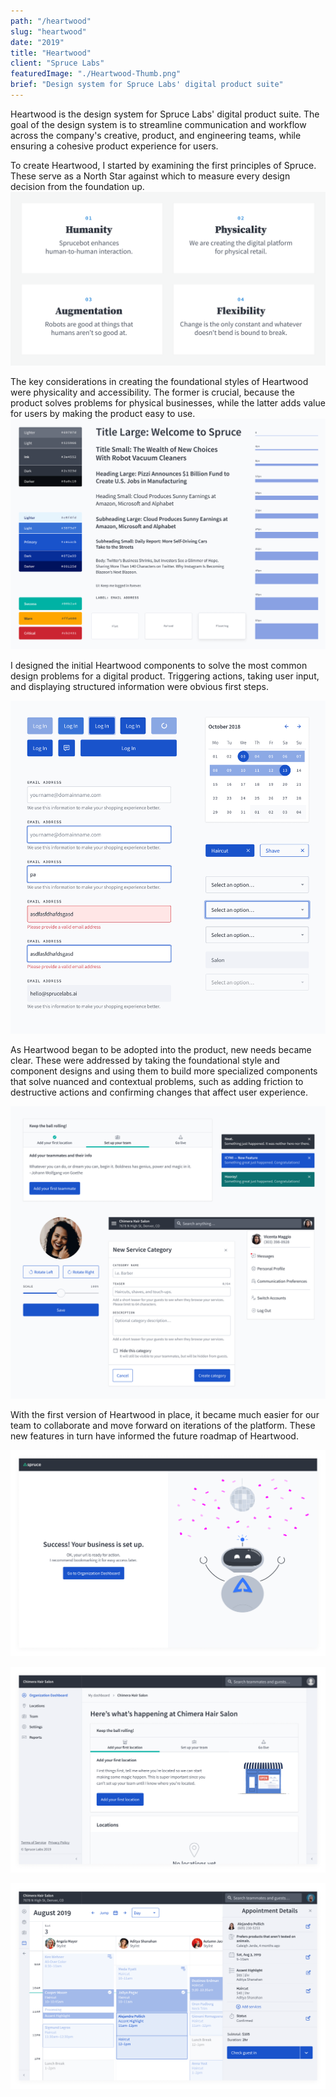 ```yaml
---
path: "/heartwood"
slug: "heartwood"
date: "2019"
title: "Heartwood"
client: "Spruce Labs"
featuredImage: "./Heartwood-Thumb.png"
brief: "Design system for Spruce Labs' digital product suite"
---
```


Heartwood is the design system for Spruce Labs' digital product suite. The goal of the design system is to streamline communication and workflow across the company's creative, product, and engineering teams, while ensuring a cohesive product experience for users.

To create Heartwood, I started by examining the first principles of Spruce. These serve as a North Star against which to measure every design decision from the foundation up.
![Spruce's First Principles which inspired Heartwood](./images/HW-First-Principles--896px.png)

The key considerations in creating the foundational styles of Heartwood were physicality and accessibility. The former is crucial, because the product solves problems for physical businesses, while the latter adds value for users by making the product easy to use.
![Base styles for color, type, dimension, and layers](./images/HW-Styles.png)

I designed the initial Heartwood components to solve the most common design problems for a digital product. Triggering actions, taking user input, and displaying structured information were obvious first steps.

![First round of component designs](./images/HW-Components-01--904px.png)

As Heartwood began to be adopted into the product, new needs became clear. These were addressed by taking the foundational style and component designs and using them to build more specialized components that solve nuanced and contextual problems, such as adding friction to destructive actions and confirming changes that affect user experience.

![Round two of component designs](./images/HW-Components-02.png)

With the first version of Heartwood in place, it became much easier for our team to collaborate and move forward on iterations of the platform. These new features in turn have informed the future roadmap of Heartwood.

![Celebrating with the user who just set up their business](./images/HW-Example-02.png)

![Onboarding cards were added to solve common challenges](./images/HW-Example-01.png)

![An example of the calendar with Sprucebot's booking skill enabled](./images/HW-Example-03.png)
